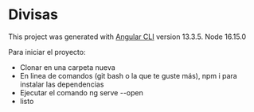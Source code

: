 # Divisas

This project was generated with [Angular CLI](https://github.com/angular/angular-cli) version 13.3.5. Node 16.15.0

Para iniciar el proyecto:

* Clonar en una carpeta nueva
* En linea de comandos (git bash o la que te guste más), npm i para instalar las dependencias
* Ejecutar el comando ng serve --open
* listo


